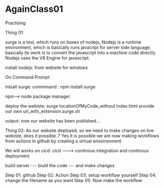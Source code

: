 # AgainClass01
Practising

Thing 01:

surge is a tool, which runs on bases of nodejs, Nodejs is a runtime environment, which is basically runs javacript for server side language, basically its work is to convert the javascript into a machine code directly. Nodejs uses the V8 Engine for javascript.

install nodejs:
from website for windows

On Command Prompt

intsall surge:
commmand : npm install surge

npm--> node package manager.

deploy the webiste:
surge locationOfMyCode_without index.html provide our own url_with_extension.surge.sh

output: now our website has been published...

Thing 02:
As our website deployed, so we need to make changes on live webiste, does it possible..?
Yes it is possible we are now making workflows from actions in github by creating a virtual envoironment.


We will works on cicd.
cicd ---> continous integration and continous deployment

build server --- biuld the code --- and make changes


Step 01: github
Step 02: Action
Step 03: setup workflow yourself
Step 04: change the filename as you want
Step 05: Now make the workflow
